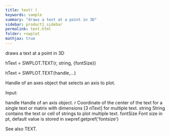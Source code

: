 ```yaml
---
title: text( )
keywords: sample
summary: "draws a text at a point in 3D"
sidebar: product1_sidebar
permalink: text.html
folder: +swplot
mathjax: true
---
```

  draws a text at a point in 3D
 
  hText = SWPLOT.TEXT(r, string, {fontSize})
 
  hText = SWPLOT.TEXT(handle,...)
 
  Handle of an axes object that selects an axis to plot.
 
  Input:
 
  handle    Handle of an axis object.
  r         Coordinate of the center of the text for a single text or
            matrix with dimensions [3 nText] for multiple text.
  string    String contains the text or cell of strings to plot multiple
            text.
  fontSize  Font size in pt, default value is stored in
            swpref.getpref('fontsize')
 
  See also TEXT.
 
